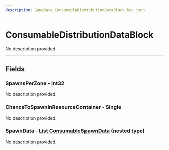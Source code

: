 ```yaml
---
description: GameData_ConsumableDistributionDataBlock_bin.json
---
```


# ConsumableDistributionDataBlock

No description provided.

***

## Fields

### SpawnsPerZone - Int32

No description provided.

### ChanceToSpawnInResourceContainer - Single

No description provided.

### SpawnData - [List ConsumableSpawnData](../../nested-types/consumablespawndata.md) (nested type)

No description provided.

